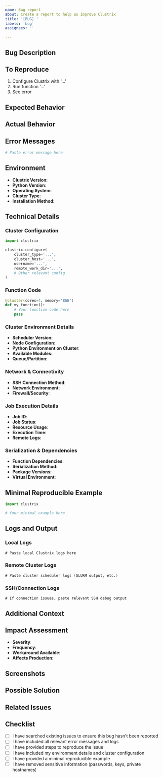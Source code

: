```yaml
---
name: Bug report
about: Create a report to help us improve Clustrix
title: '[BUG] '
labels: 'bug'
assignees: ''

---
```


## Bug Description
<!-- Provide a clear and concise description of the bug -->

## To Reproduce
<!-- Steps to reproduce the behavior -->
1. Configure Clustrix with '...'
2. Run function '...'
3. See error

## Expected Behavior
<!-- What you expected to happen -->

## Actual Behavior
<!-- What actually happened -->

## Error Messages
<!-- If applicable, paste the full error message/traceback -->
```python
# Paste error message here
```

## Environment
- **Clustrix Version**: <!-- e.g., 0.1.1 -->
- **Python Version**: <!-- e.g., 3.10.0 -->
- **Operating System**: <!-- e.g., Ubuntu 22.04 -->
- **Cluster Type**: <!-- e.g., SLURM, PBS, SGE, Kubernetes, SSH -->
- **Installation Method**: <!-- pip, conda, from source -->

## Technical Details

### Cluster Configuration
<!-- Provide your Clustrix configuration (remove sensitive information like passwords/keys) -->
```python
import clustrix

clustrix.configure(
    cluster_type='...',
    cluster_host='...',
    username='...',
    remote_work_dir='...',
    # Other relevant config
)
```

### Function Code
<!-- If the issue is with a specific decorated function, provide the code -->
```python
@cluster(cores=4, memory='8GB')
def my_function():
    # Your function code here
    pass
```

### Cluster Environment Details
- **Scheduler Version**: <!-- e.g., SLURM 20.11.9 -->
- **Node Configuration**: <!-- e.g., 4 cores, 16GB RAM per node -->
- **Python Environment on Cluster**: <!-- e.g., system Python, conda, venv -->
- **Available Modules**: <!-- e.g., module avail output for relevant modules -->
- **Queue/Partition**: <!-- e.g., which queue or partition used -->

### Network & Connectivity
- **SSH Connection Method**: <!-- e.g., password, key-based, agent forwarding -->
- **Network Environment**: <!-- e.g., VPN, direct connection, jump host -->
- **Firewall/Security**: <!-- Any network restrictions or security policies -->

### Job Execution Details
- **Job ID**: <!-- If available, cluster job ID -->
- **Job Status**: <!-- e.g., RUNNING, FAILED, COMPLETED -->
- **Resource Usage**: <!-- Actual vs requested resources -->
- **Execution Time**: <!-- How long job ran before failing -->
- **Remote Logs**: <!-- Content of cluster logs if available -->

### Serialization & Dependencies
- **Function Dependencies**: <!-- List of imports/modules used in decorated function -->
- **Serialization Method**: <!-- cloudpickle, dill, etc. -->
- **Package Versions**: <!-- pip freeze output for key packages -->
- **Virtual Environment**: <!-- Local vs remote environment differences -->

## Minimal Reproducible Example
<!-- Provide the smallest possible code that reproduces the issue -->
```python
import clustrix

# Your minimal example here
```

## Logs and Output
### Local Logs
```
# Paste local Clustrix logs here
```

### Remote Cluster Logs
```
# Paste cluster scheduler logs (SLURM output, etc.)
```

### SSH/Connection Logs
```
# If connection issues, paste relevant SSH debug output
```

## Additional Context
<!-- Add any other context about the problem here -->

## Impact Assessment
- **Severity**: <!-- Critical/High/Medium/Low -->
- **Frequency**: <!-- Always/Often/Sometimes/Rare -->
- **Workaround Available**: <!-- Yes/No - describe if yes -->
- **Affects Production**: <!-- Yes/No -->

## Screenshots
<!-- If applicable, add screenshots to help explain your problem -->

## Possible Solution
<!-- If you have ideas on how to fix this, please share -->

## Related Issues
<!-- Link to any related issues -->

## Checklist
- [ ] I have searched existing issues to ensure this bug hasn't been reported
- [ ] I have included all relevant error messages and logs
- [ ] I have provided steps to reproduce the issue
- [ ] I have included my environment details and cluster configuration
- [ ] I have provided a minimal reproducible example
- [ ] I have removed sensitive information (passwords, keys, private hostnames)